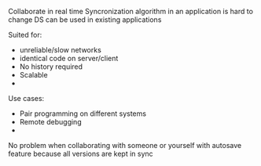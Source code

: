 Collaborate in real time
Syncronization algorithm in an application is hard to change
DS can be used in existing applications


Suited for:
* unreliable/slow networks
* identical code on server/client
* No history required
* Scalable
* 

Use cases:
* Pair programming on different systems
* Remote debugging 
* 

No problem when collaborating with someone or yourself with autosave feature because all versions are kept in sync


